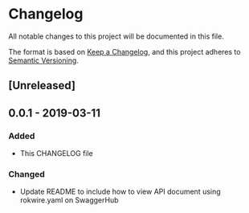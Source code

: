 # Changelog
All notable changes to this project will be documented in this file.

The format is based on [Keep a Changelog](https://keepachangelog.com/en/1.0.0/),
and this project adheres to [Semantic Versioning](https://semver.org/spec/v2.0.0.html).

## [Unreleased]


## 0.0.1 - 2019-03-11
### Added
- This CHANGELOG file

### Changed
- Update README to include how to view API document using rokwire.yaml on SwaggerHub
